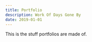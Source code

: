 ```yaml
---
title: Portfolio
description: Work Of Days Gone By
date: 2019-01-01
---
```


This is the stuff portfolios are made of.
